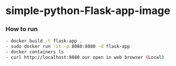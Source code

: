 # simple-python-Flask-app-image


### How to run 
```sh
- docker build -t flask-app . 
- sudo docker run -it -p 8080:8080 -d flask-app  
- docker containers ls 
- curl http://localhost:8080 our open in web browser (Local)
```
